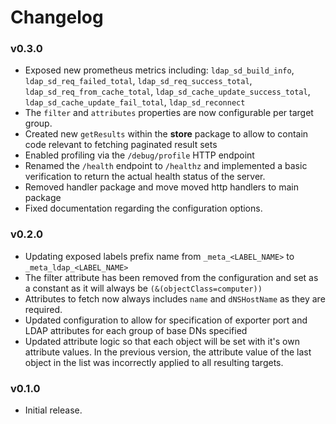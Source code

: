# Changelog


### v0.3.0
- Exposed new prometheus metrics including: `ldap_sd_build_info`, `ldap_sd_req_failed_total`, `ldap_sd_req_success_total`, `ldap_sd_req_from_cache_total`, `ldap_sd_cache_update_success_total`, `ldap_sd_cache_update_fail_total`, `ldap_sd_reconnect`
- The `filter` and `attributes` properties are now configurable per target group.
- Created new `getResults` within the **store** package to allow to contain code relevant to fetching paginated result sets
- Enabled profiling via the  `/debug/profile` HTTP endpoint
- Renamed the `/health` endpoint to `/healthz` and implemented a basic verification to return the actual health status of the server.
- Removed handler package and move moved http handlers to main package
- Fixed documentation regarding the configuration options.

### v0.2.0
- Updating exposed labels prefix name from `_meta_<LABEL_NAME>` to `_meta_ldap_<LABEL_NAME>`
- The filter attribute has been removed from the configuration and set as a constant as it will always be `(&(objectClass=computer))`
- Attributes to fetch now always includes `name` and `dNSHostName` as they are required. 
- Updated configuration to allow for specification of exporter port and LDAP attributes for each group of base DNs specified 
- Updated attribute logic so that each object will be set with it's own attribute values.  In the previous version, the attribute value of the last object in the list was incorrectly applied to all resulting targets.

### v0.1.0
- Initial release.
